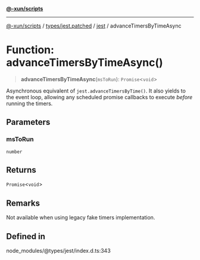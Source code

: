 [**@-xun/scripts**](../../../../../README.md)

***

[@-xun/scripts](../../../../../README.md) / [types/jest.patched](../../../README.md) / [jest](../README.md) / advanceTimersByTimeAsync

# Function: advanceTimersByTimeAsync()

> **advanceTimersByTimeAsync**(`msToRun`): `Promise`\<`void`\>

Asynchronous equivalent of `jest.advanceTimersByTime()`. It also yields to the event loop,
allowing any scheduled promise callbacks to execute _before_ running the timers.

## Parameters

### msToRun

`number`

## Returns

`Promise`\<`void`\>

## Remarks

Not available when using legacy fake timers implementation.

## Defined in

node\_modules/@types/jest/index.d.ts:343
